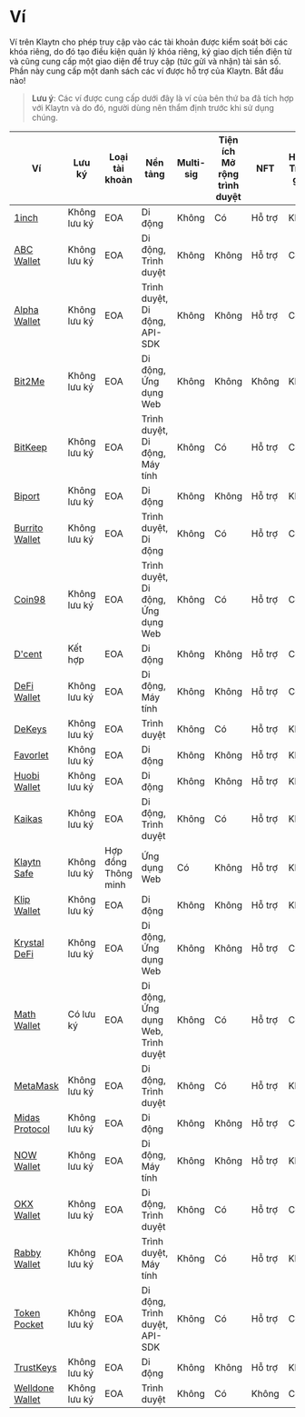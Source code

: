 # Ví

Ví trên Klaytn cho phép truy cập vào các tài khoản được kiểm soát bởi các khóa riêng, do đó tạo điều kiện quản lý khóa riêng, ký giao dịch tiền điện tử và cũng cung cấp một giao diện để truy cập (tức gửi và nhận) tài sản số. Phần này cung cấp một danh sách các ví được hỗ trợ của Klaytn. Bắt đầu nào!

> **Lưu ý**: Các ví được cung cấp dưới đây là ví của bên thứ ba đã tích hợp với Klaytn và do đó, người dùng nên thẩm định trước khi sử dụng chúng.

| Ví                                                 | Lưu ký       | Loại tài khoản      | Nền tảng                           | Multi-sig | Tiện ích Mở rộng trình duyệt | NFT    | Hỗ trợ Trung gian |
| -------------------------------------------------- | ------------ | ------------------- | ---------------------------------- | --------- | ---------------------------- | ------ | ----------------- |
| [1inch](https://1inch.io/wallet/)                  | Không lưu ký | EOA                 | Di động                            | Không     | Có                           | Hỗ trợ | Không             |
| [ABC Wallet](https://myabcwallet.io/en/)           | Không lưu ký | EOA                 | Di động, Trình duyệt               | Không     | Không                        | Hỗ trợ | Có                |
| [Alpha Wallet](https://alphawallet.com/)           | Không lưu ký | EOA                 | Trình duyệt, Di động, API-SDK      | Không     | Không                        | Hỗ trợ | Có                |
| [Bit2Me](https://bit2me.com/suite/wallet-klaytn)   | Không lưu ký | EOA                 | Di động, Ứng dụng Web              | Không     | Không                        | Không  | Không             |
| [BitKeep](https://bitkeep.com/)                    | Không lưu ký | EOA                 | Trình duyệt, Di động, Máy tính     | Không     | Có                           | Hỗ trợ | Có                |
| [Biport](https://biport.io/#/)                     | Không lưu ký | EOA                 | Di động                            | Không     | Không                        | Hỗ trợ | Không             |
| [Burrito Wallet](https://www.burritowallet.com/en) | Không lưu ký | EOA                 | Trình duyệt, Di động               | Không     | Có                           | Hỗ trợ | Có                |
| [Coin98](https://coin98.com/)                      | Không lưu ký | EOA                 | Trình duyệt, Di động, Ứng dụng Web | Không     | Có                           | Hỗ trợ | Có                |
| [D'cent](https://dcentwallet.com/)                 | Kết hợp      | EOA                 | Di động                            | Không     | Không                        | Hỗ trợ | Có                |
| [DeFi Wallet](https://crypto.com/defi-wallet)      | Không lưu ký | EOA                 | Di động, Máy tính                  | Không     | Không                        | Hỗ trợ | Có                |
| [DeKeys](https://www.atomrigs.io/)                 | Không lưu ký | EOA                 | Trình duyệt                        | Không     | Có                           | Hỗ trợ | Không             |
| [Favorlet](https://favorlet.io/)                   | Không lưu ký | EOA                 | Di động                            | Không     | Không                        | Hỗ trợ | Không             |
| [Huobi Wallet](https://www.itoken.com/en)          | Không lưu ký | EOA                 | Di động                            | Không     | Không                        | Hỗ trợ | Không             |
| [Kaikas](https://app.kaikas.io/)                   | Không lưu ký | EOA                 | Di động, Trình duyệt               | Không     | Có                           | Hỗ trợ | Không             |
| [Klaytn Safe](https://safe.klaytn.foundation/)     | Không lưu ký | Hợp đồng Thông minh | Ứng dụng Web                       | Có        | Không                        | Hỗ trợ | Không             |
| [Klip Wallet](https://klipwallet.com/)             | Không lưu ký | EOA                 | Di động                            | Không     | Không                        | Hỗ trợ | Không             |
| [Krystal DeFi](https://krystal.app/)               | Không lưu ký | EOA                 | Di động, Ứng dụng Web              | Không     | Không                        | Hỗ trợ | Có                |
| [Math Wallet](https://mathwallet.org/en-us/)       | Có lưu ký    | EOA                 | Di động, Ứng dụng Web, Trình duyệt | Không     | Có                           | Hỗ trợ | Có                |
| [MetaMask](https://metamask.io/)                   | Không lưu ký | EOA                 | Di động, Trình duyệt               | Không     | Có                           | Hỗ trợ | Không             |
| [Midas Protocol](https://midasprotocol.io/)        | Không lưu ký | EOA                 | Di động                            | Không     | Không                        | Hỗ trợ | Có                |
| [NOW Wallet](https://walletnow.app/)               | Không lưu ký | EOA                 | Di động, Máy tính                  | Không     | Không                        | Hỗ trợ | Không             |
| [OKX Wallet](https://www.okx.com/web3)             | Không lưu ký | EOA                 | Di động, Trình duyệt               | Không     | Có                           | Hỗ trợ | Có                |
| [Rabby Wallet](https://rabby.io/)                  | Không lưu ký | EOA                 | Trình duyệt, Máy tính              | Không     | Có                           | Hỗ trợ | Không             |
| [Token Pocket](https://www.tokenpocket.pro/en)     | Không lưu ký | EOA                 | Di động, Trình duyệt, API-SDK      | Không     | Có                           | Hỗ trợ | Có                |
| [TrustKeys](https://trustkeys.network/)            | Không lưu ký | EOA                 | Di động                            | Không     | Không                        | Hỗ trợ | Không             |
| [Welldone Wallet](https://welldonestudio.io/)      | Không lưu ký | EOA                 | Trình duyệt                        | Không     | Có                           | Không  | Có                |

